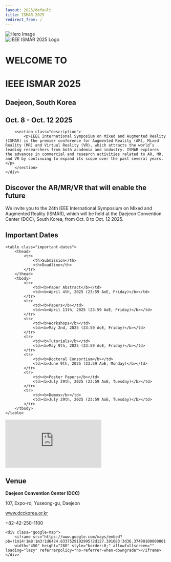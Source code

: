 ```yaml
---
layout: 2025/default
title: ISMAR 2025
redirect_from: /
---
```


<!-- Custom hero for the main page -->
<div class="hero">
    <img class="hero-image" src="{{ 'assets/2025/img/hero/hero-1920.jpg' | relative_url }}" srcset="
        {{ 'assets/2025/img/hero/hero-3840.jpg' | relative_url }} 3840w,
        {{ 'assets/2025/img/hero/hero-2560.jpg' | relative_url }} 2560w,
        {{ 'assets/2025/img/hero/hero-1920.jpg' | relative_url }} 1920w,
        {{ 'assets/2025/img/hero/hero-1280.jpg' | relative_url }} 1280w,
        {{ 'assets/2025/img/hero/hero-640.jpg' | relative_url }} 640w
    " sizes="(max-width: 640px) 100vw,
            (max-width: 1280px) 100vw,
            (max-width: 1920px) 100vw,
            100vw" alt="Hero Image" />
    <div class="content">
        <img class="hero-logo" src="{{ 'assets/2025/img/logo2.png' | relative_url }}" alt="IEEE ISMAR 2025 Logo" />
        <h1 class="heading">WELCOME TO</h1>
        <h1 class="heading">IEEE ISMAR 2025</h1>
        <h2 class="subheading">Daejeon, South Korea</h2>
        <h2 class="subheading">Oct. 8 - Oct. 12 2025</h2>

        <section class="description">
            <p>IEEE International Symposium on Mixed and Augmented Reality (ISMAR) is the premier conference for Augmented Reality (AR), Mixed Reality (MR) and Virtual Reality (VR), which attracts the world’s leading researchers from both academia and industry. ISMAR explores the advances in commercial and research activities related to AR, MR, and VR by continuing to expand its scope over the past several years.</p>
        </section>
    </div>

</div>

<div class="announcement">
    <h2>Discover the AR/MR/VR that will enable the future</h2>
    <p>We invite you to the 24th IEEE International Symposium on Mixed and Augmented Reality (ISMAR), which will be held at the Daejeon Convention Center (DCC), South Korea, from Oct. 8 to Oct. 12 2025.</p>
</div>

<section class="important-dates-section">
    <h2 class="important-dates-title">Important Dates</h2>

    <table class="important-dates">
        <thead>
            <tr>
                <th>Submission</th>
                <th>Deadline</th>
            </tr>
        </thead>
        <tbody>
            <tr>
                <td><b>Paper Abstract</b></td>
                <td><b>April 4th, 2025 (23:59 AoE, Friday)</b></td>
            </tr>
            <tr>
                <td><b>Papers</b></td>
                <td><b>April 11th, 2025 (23:59 AoE, Friday)</b></td>
            </tr>
            <tr>
                <td><b>Workshops</b></td>
                <td><b>May 2nd, 2025 (23:59 AoE, Friday)</b></td>
            </tr>
            <tr>
                <td><b>Tutorials</b></td>
                <td><b>May 9th, 2025 (23:59 AoE, Friday)</b></td>
            </tr>
            <tr>
                <td><b>Doctoral Consortium</b></td>
                <td><b>June 9th, 2025 (23:59 AoE, Monday)</b></td>
            </tr>
            <tr>
                <td><b>Poster Papers</b></td>
                <td><b>July 29th, 2025 (23:59 AoE, Tuesday)</b></td>
            </tr>
            <tr>
                <td><b>Demos</b></td>
                <td><b>July 29th, 2025 (23:59 AoE, Tuesday)</b></td>
            </tr>
        </tbody>
    </table>

</section>

<div class="video-container">
    <!-- YouTube Video Embed -->
    <iframe class="video"
            src="https://www.youtube.com/embed/ygxSQWsLR9E?si=ZfYWN9cAmTIQ-F8B"
            title="YouTube video player"
            frameborder="0"
            allow="autoplay; encrypted-media"
            allowfullscreen>
    </iframe>
</div>

<div class="venue-section">
    <!-- Venue Details -->
    <div class="venue-details">
        <h2 class="venue-title">Venue</h2>
        <p class="venue-name"><strong>Daejeon Convention Center (DCC)</strong></p>
        <p>107, Expo-ro, Yuseong-gu, Daejeon</p>
        <p><a href="http://www.dcckorea.or.kr" target="_blank">www.dcckorea.or.kr</a></p>
        <p>+82-42-250-1100</p>
    </div>

    <div class="google-map">
        <iframe src="https://www.google.com/maps/embed?pb=!1m14!1m8!1m3!1d6424.8337529192995!2d127.391683!3d36.37490100000001!3m2!1i1024!2i768!4f13.1!3m3!1m2!1s0x356549856f487a11%3A0xd03c3bec141f8760!2sDaejeon%20Convention%20Center!5e0!3m2!1sen!2skr!4v1732800254631!5m2!1sen!2skr"
        width="450" height="280" style="border:0;" allowfullscreen="" loading="lazy" referrerpolicy="no-referrer-when-downgrade"></iframe>
    </div>
</div>
